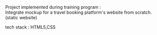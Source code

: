 Project implemented during training program :  
Integrate mockup for a travel booking platform's website from scratch.(static website)

tech stack : HTML5,CSS